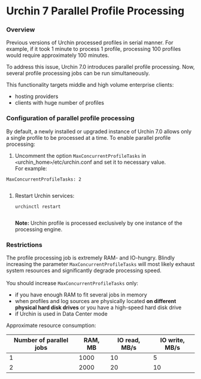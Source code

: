# Urchin 7 Parallel Profile Processing #

### Overview ###

Previous versions of Urchin processed profiles in serial manner. For example, if it took 1 minute to process 1 profile, processing 100 profiles would require approximately 100 minutes.

To address this issue, Urchin 7.0 introduces parallel profile processing. Now, several profile processing jobs can be run simultaneously.

This functionality targets middle and high volume enterprise clients:
  * hosting providers
  * clients with huge number of profiles

### Configuration of parallel profile processing ###

By default, a newly installed or upgraded instance of Urchin 7.0 allows only a single profile to be processed at a time. To enable parallel profile processing:
  1. Uncomment the option `MaxConcurrentProfileTasks` in `<`urchin\_home`>`/etc/urchin.conf and set it to necessary value.<br>For example:<br>
<pre><code>MaxConcurrentProfileTasks: 2 <br>
</code></pre>
<ol><li>Restart Urchin services:<br>
<pre><code>urchinctl restart<br>
</code></pre>
<b>Note:</b> Urchin profile is processed exclusively by one instance of the processing engine.</li></ol>

<h3>Restrictions</h3>

The profile processing job is extremely RAM- and IO-hungry. Blindly increasing the parameter <code>MaxConcurrentProfileTasks</code> will most likely exhaust system resources and significantly degrade processing speed.<br>
<br>
You should increase <code>MaxConcurrentProfileTasks</code> only:<br>
<ul><li>if you have enough RAM to fit several jobs in memory<br>
</li><li>when profiles and log sources are physically located <b>on different physical hard disk drives</b> or you have a high-speed hard disk drive<br>
</li><li>if Urchin is used in Data Center mode</li></ul>

Approximate resource consumption:<br>
<table><thead><th>Number of parallel jobs</th><th>RAM, MB</th><th>IO read, MB/s</th><th>IO write, MB/s</th></thead><tbody>
<tr><td>1                      </td><td>1000   </td><td>10           </td><td>5             </td></tr>
<tr><td>2                      </td><td>2000   </td><td>20           </td><td>10            </td></tr></tbody></table>

